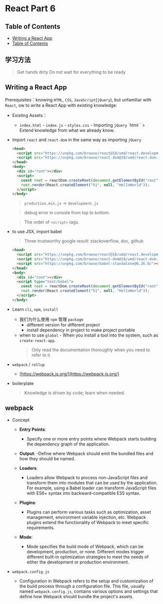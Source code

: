 # React Part 6

## Table of Contents

- [Writing a React App](#writing-a-react-app)
- [Table of Contents](#table-of-contents)

## 学习方法

> Get hands dirty
> Do not wait for everything to be ready

## Writing a React App

Prerequisites：knowing `HTML`, `CSS`, `JavaScript`(`jQuery`), but unfamiliar with `React`, ow to write a React App with existing knowledge:

- Existing Assets：
  - `index.html` - `index.js` - `styles.css` - Importing `jQuery`
    `html
      <head>
        <script src="https://unpkg.com/browse/jquery@3.7.1/"></script>
      </head>
      `
    > Extend knowledge from what we already know.
- Import `react` and `react-dom` in the same way as importing `jQuery`

  ```html
  <head>
    <script src="https://unpkg.com/browse/react@18/umd/react.development.js"></script>
    <script src="https://unpkg.com/browse/react-dom@18/umd/react-dom.development.js"></script>
  </head>
  <body>
    <div id="root"></div>
    <script>
      const root = reactDom.createRoot(document.getElementById("root"));
      root.render(React.createElement("h1", null, "HelloWorld"));
    </script>
  </body>
  ```

  > `production.min.js` -> `development.js`

  > debug error in console from top to bottom.

  > The order of `<script>` tags.

- to use JSX, import babel
  > Three trustworthy google result: stackoverflow, doc, github
  ```html
  <head>
    <script src="https://unpkg.com/browse/react@18/umd/react.development.js"></script>
    <script src="https://unpkg.com/browse/react-dom@18/umd/react-dom.development.js"></script>
    <script src="https://unpkg.com/browse/babel-standalone@6.26.0/"></script>
  </head>
  <body>
    <div id="root"></div>
    <script type="text/babel">
      const root = reactDom.createRoot(document.getElementById("root"));
      root.render(React.createElement("h1", null, "HelloWorld"));
    </script>
  </body>
  ```
- Learn `cli`, `npm`, `install`
  - 我们为什么使用 `npm` 管理 `package`
    - different version for different project
    - install dependency in project to make project portable
  - when to use `global` - When you install a tool into the system, such as `create-react-app`.
    > Only read the documentation thoroughly when you need to refer to it.
- `webpack` / `rollup`
  - [https://webpack.js.org/](https://webpack.js.org/)
- boilerplate
  > Knowledge is driven by code; learn when needed.

## webpack

- Concept

  - **Entry Points**:

    - Specify one or more entry points where Webpack starts building the dependency graph of the application.

  - **Output**:
    -Define where Webpack should emit the bundled files and how they should be named.

  - **Loaders**:

    - Loaders allow Webpack to process non-JavaScript files and transform them into modules that can be used by the application. For example, using a Babel loader can transform JavaScript files with ES6+ syntax into backward-compatible ES5 syntax.

  - **Plugins**:

    - Plugins can perform various tasks such as optimization, asset management, environment variable injection, etc. Webpack plugins extend the functionality of Webpack to meet specific requirements.

  - **Mode**:
    - Mode specifies the build mode of Webpack, which can be development, production, or none. Different modes trigger different built-in optimization strategies to meet the needs of either the development or production environment.

- `webpack.config.js`
  - Configuration in Webpack refers to the setup and customization of the build process through a configuration file. This file, usually named `webpack.config.js`, contains various options and settings that define how Webpack should bundle the project's assets.
